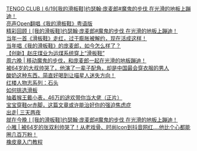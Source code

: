   
[TENGO CLUB丨6/19[我的滑板鞋]约瑟翰·庞麦郎#魔鬼的步伐 在光滑的地板上蹦迪！](http://www.dianyue.me/archives/244/wf1wrfujgd1hpb0d/)  
[亮声Open翻唱《我的滑板鞋》粤语版](http://www.dianyue.me/archives/683/xssdhlijihr8gwbs/)  
[精彩回顾丨[我的滑板鞋]约瑟翰·庞麦郎#魔鬼的步伐 在光滑的地板上蹦迪！](http://www.dianyue.me/archives/279/rh5tm2n0ul3qgu7k/)  
[当年一首《滑板鞋》走红，过于膨胀被解约，现在活成这样！](http://www.dianyue.me/archives/919/psk314otgn0h6ayn/)  
[当年唱《我的滑板鞋》的庞麦郎，如今怎么样了？](http://www.dianyue.me/archives/063/415q660c6jlkobxq/)  
[【创新】赵庄煤业为运煤系统穿上“滑板鞋”](http://www.dianyue.me/archives/657/mqfcjkcgas9njn5t/)  
[周六晚 | 移动魔鬼的步伐，和庞麦郎一起在光滑的地板蹦迪！](http://www.dianyue.me/archives/249/op4r68x7vj3yrigc/)  
[被64岁的大叔帅哭了，他演了一辈子配角，却是中国最会穿衣服的男人](http://www.dianyue.me/archives/801/w5lrqd28xa1vtrmr/)  
[酸奶这种东西，简直好喝到让喵星人迷失方向！](http://www.dianyue.me/archives/787/t0e7mt70f6e729jp/)  
[红楼人物志系列：石头](http://www.dianyue.me/archives/731/8b8gt6r117pyvqy0/)  
[如何挑选滑板](http://www.dianyue.me/archives/727/18j6my45n2kkps9i/)  
[抽着猴王戴小表，46万的途欢带你当大佬（正片）](http://www.dianyue.me/archives/313/l9sjsys4j1c2js5e/)  
[宝宝穿鞋or赤脚，这篇文章或许能治好你的强迫焦虑症](http://www.dianyue.me/archives/413/0vr46ppk1q9pc6kl/)  
[出走| 三天两夜](http://www.dianyue.me/archives/200/gc4os0doduh9hx2w/)  
[就在今晚丨[我的滑板鞋]约瑟翰·庞麦郎#魔鬼的步伐 在光滑的地板上蹦迪！](http://www.dianyue.me/archives/253/x8l4okq0qmgfsvbk/)  
[小雅 |  被64岁的张双利帅哭了！从老戏骨、时尚Icon到抖音网红....他比个心都能圈几百万粉！](http://www.dianyue.me/archives/894/ldniy2hba1lrnfxf/)  
[橡皮章入门教程](http://www.dianyue.me/archives/104/wh670fmndspy41gl/)